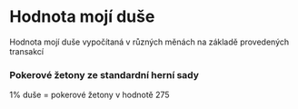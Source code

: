 # Hodnota mojí duše
Hodnota mojí duše vypočítaná v různých měnách na základě provedených transakcí

### Pokerové žetony ze standardní herní sady
1% duše = pokerové žetony v hodnotě 275